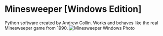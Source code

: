 # Minesweeper [Windows Edition]

Python software created by Andrew Collin. Works and behaves like the real Minesweeper game from 1990.
![Minesweeper Windows Photo](https://user-images.githubusercontent.com/109395254/184472233-a5dd5660-c1b9-49cb-8ef4-9906cb46ed68.PNG)

